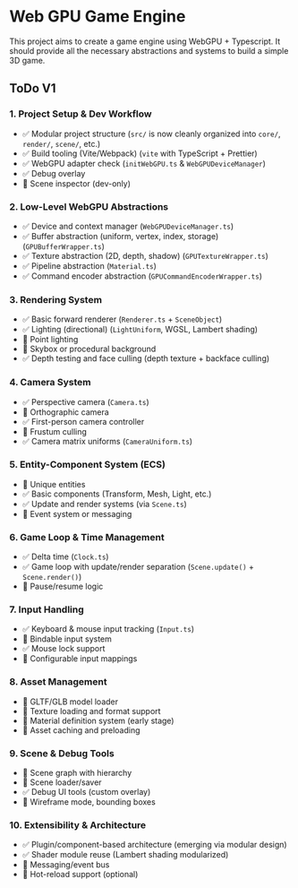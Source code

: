 # Web GPU Game Engine

This project aims to create a game engine using WebGPU + Typescript. It should provide all the necessary abstractions and systems to build a simple 3D game.

## ToDo V1

### 1. Project Setup & Dev Workflow
- ✅ Modular project structure (`src/` is now cleanly organized into `core/`, `render/`, `scene/`, etc.)
- ✅ Build tooling (Vite/Webpack) (`vite` with TypeScript + Prettier)
- ✅ WebGPU adapter check (`initWebGPU.ts` & `WebGPUDeviceManager`)
- ✅ Debug overlay
- 🔲 Scene inspector (dev-only)

### 2. Low-Level WebGPU Abstractions
- ✅ Device and context manager (`WebGPUDeviceManager.ts`)
- ✅ Buffer abstraction (uniform, vertex, index, storage) (`GPUBufferWrapper.ts`)
- ✅ Texture abstraction (2D, depth, shadow) (`GPUTextureWrapper.ts`)
- ✅ Pipeline abstraction (`Material.ts`)
- ✅ Command encoder abstraction (`GPUCommandEncoderWrapper.ts`)

### 3. Rendering System
- ✅ Basic forward renderer (`Renderer.ts` + `SceneObject`)
- ✅ Lighting (directional) (`LightUniform`, WGSL, Lambert shading)
- 🔲 Point lighting
- 🔲 Skybox or procedural background
- ✅ Depth testing and face culling (depth texture + backface culling)

### 4. Camera System
- ✅ Perspective camera (`Camera.ts`)
- 🔲 Orthographic camera
- ✅ First-person camera controller
- 🔲 Frustum culling
- ✅ Camera matrix uniforms (`CameraUniform.ts`)

### 5. Entity-Component System (ECS)
- 🔲 Unique entities
- ✅ Basic components (Transform, Mesh, Light, etc.)
- ✅ Update and render systems (via `Scene.ts`)
- 🔲 Event system or messaging

### 6. Game Loop & Time Management
- ✅ Delta time (`Clock.ts`)
- ✅ Game loop with update/render separation (`Scene.update()` + `Scene.render()`)
- 🔲 Pause/resume logic

### 7. Input Handling
- ✅ Keyboard & mouse input tracking (`Input.ts`)
- 🔲 Bindable input system
- ✅ Mouse lock support
- 🔲 Configurable input mappings

### 8. Asset Management
- 🔲 GLTF/GLB model loader
- 🔲 Texture loading and format support
- 🔲 Material definition system (early stage)
- 🔲 Asset caching and preloading

### 9. Scene & Debug Tools
- 🔲 Scene graph with hierarchy
- 🔲 Scene loader/saver
- ✅ Debug UI tools (custom overlay)
- 🔲 Wireframe mode, bounding boxes

### 10. Extensibility & Architecture
- ✅ Plugin/component-based architecture (emerging via modular design)
- ✅ Shader module reuse (Lambert shading modularized)
- 🔲 Messaging/event bus
- 🔲 Hot-reload support (optional)
